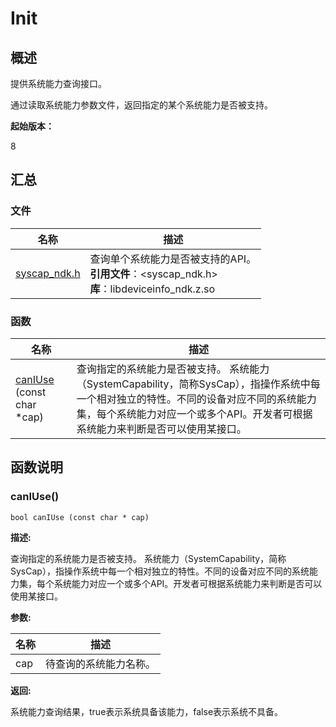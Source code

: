 # Init


## 概述

提供系统能力查询接口。

通过读取系统能力参数文件，返回指定的某个系统能力是否被支持。

**起始版本：**

8


## 汇总


### 文件

| 名称 | 描述 | 
| -------- | -------- |
| [syscap_ndk.h](syscap__ndk_8h.md) | 查询单个系统能力是否被支持的API。 <br>**引用文件**：<syscap_ndk.h> <br>**库**：libdeviceinfo_ndk.z.so| 


### 函数

| 名称 | 描述 | 
| -------- | -------- |
| [canIUse](#caniuse) (const char \*cap) | 查询指定的系统能力是否被支持。 系统能力（SystemCapability，简称SysCap），指操作系统中每一个相对独立的特性。不同的设备对应不同的系统能力集，每个系统能力对应一个或多个API。开发者可根据系统能力来判断是否可以使用某接口。 | 


## 函数说明


### canIUse()

  
```
bool canIUse (const char * cap)
```

**描述:**

查询指定的系统能力是否被支持。 系统能力（SystemCapability，简称SysCap），指操作系统中每一个相对独立的特性。不同的设备对应不同的系统能力集，每个系统能力对应一个或多个API。开发者可根据系统能力来判断是否可以使用某接口。

**参数:**

| 名称 | 描述 | 
| -------- | -------- |
| cap | 待查询的系统能力名称。 | 

**返回:**

系统能力查询结果，true表示系统具备该能力，false表示系统不具备。

